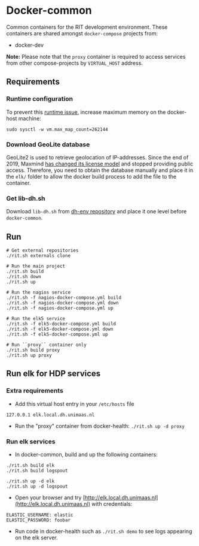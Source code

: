 # Docker-common

Common containers for the RIT development environment. These containers are shared amongst ``docker-compose`` projects from:
* docker-dev

**Note:** Please note that the ``proxy`` container is required to access services from other compose-projects by ``VIRTUAL_HOST`` address.


## Requirements

### Runtime configuration
To prevent this [runtime issue](https://github.com/docker-library/elasticsearch/issues/111), increase maximum memory on the docker-host machine:
```
sudo sysctl -w vm.max_map_count=262144
```

### Download GeoLite database
GeoLite2 is used to retrieve geolocation of IP-addresses. Since the end of 2019, Maxmind [has changed its license model](https://blog.maxmind.com/2019/12/18/significant-changes-to-accessing-and-using-geolite2-databases/) and stopped providing public access.
Therefore, you need to obtain the database manually and place it in the `elk/` folder to allow the docker build process to add the file to the container.

### Get lib-dh.sh
Download `lib-dh.sh` from [dh-env repository](https://github.com/MaastrichtUniversity/dh-env) and place it one level before `docker-common`.


## Run
```
# Get external repositories
./rit.sh externals clone

# Run the main project
./rit.sh build
./rit.sh down
./rit.sh up

# Run the nagios service
./rit.sh -f nagios-docker-compose.yml build
./rit.sh -f nagios-docker-compose.yml down
./rit.sh -f nagios-docker-compose.yml up

# Run the elk5 service
./rit.sh -f elk5-docker-compose.yml build
./rit.sh -f elk5-docker-compose.yml down
./rit.sh -f elk5-docker-compose.yml up

# Run ``proxy`` container only
./rit.sh build proxy
./rit.sh up proxy
```

## Run elk for HDP services

### Extra requirements

* Add this virtual host entry in your `/etc/hosts` file
```
127.0.0.1 elk.local.dh.unimaas.nl
```
* Run the "proxy" container from docker-health: `./rit.sh up -d proxy`


### Run elk services

* In docker-common, build and up the following containers:
```
./rit.sh build elk
./rit.sh build logspout

./rit.sh up -d elk
./rit.sh up -d logspout
```

* Open your browser and try [http://elk.local.dh.unimaas.nl](http://elk.local.dh.unimaas.nl) with credentials:
```
ELASTIC_USERNAME: elastic
ELASTIC_PASSWORD: foobar
```

* Run code in docker-health such as `./rit.sh demo` to see logs appearing on the elk server.

